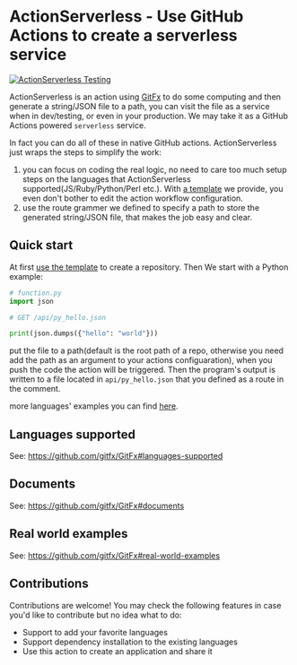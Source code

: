 # ActionServerless - Use GitHub Actions to create a serverless service

[![ActionServerless Testing](https://github.com/gitfx/ActionServerless/workflows/Test%20run%20funcs/badge.svg)](https://github.com/gitfx/ActionServerless/blob/master/.github/workflows/test_run_funcs.yml)

ActionServerless is an action using [GitFx](https://github.com/gitfx/GitFx) to do some computing and then generate a string/JSON file to a path, you can visit the file as a service when in dev/testing, or even in your production. We may take it as a GitHub Actions powered `serverless` service.

In fact you can do all of these in native GitHub actions. ActionServerless just wraps the steps to simplify the work:

1. you can focus on coding the real logic, no need to care too much setup steps on the languages that ActionServerless supported(JS/Ruby/Python/Perl etc.). With [a template](https://github.com/gitfx/ActionServerless-template) we provide, you even don't bother to edit the action workflow configuration.
2. use the route grammer we defined to specify a path to store the generated string/JSON file, that makes the job easy and clear.

## Quick start

At first [use the template](https://github.com/gitfx/ActionServerless-template/generate) to create a repository. Then We start with a Python example:

```python
# function.py
import json

# GET /api/py_hello.json

print(json.dumps({"hello": "world"}))
```

put the file to a path(default is the root path of a repo, otherwise you need add the path as an argument to your actions configuaration),  when you push the code the action will be triggered. Then the program's output is written to a file located in `api/py_hello.json` that you defined as a route in the comment.

more languages' examples you can find [here](https://github.com/gitfx/GitFx/tree/master/test/func_examples).

## Languages supported

See: https://github.com/gitfx/GitFx#languages-supported


## Documents

See: https://github.com/gitfx/GitFx#documents

## Real world examples

See: https://github.com/gitfx/GitFx#real-world-examples

## Contributions

Contributions are welcome! You may check the following features in case you'd like to contribute but no idea what to do:

* Support to add your favorite languages
* Support dependency installation to the existing languages
* Use this action to create an application and share it

